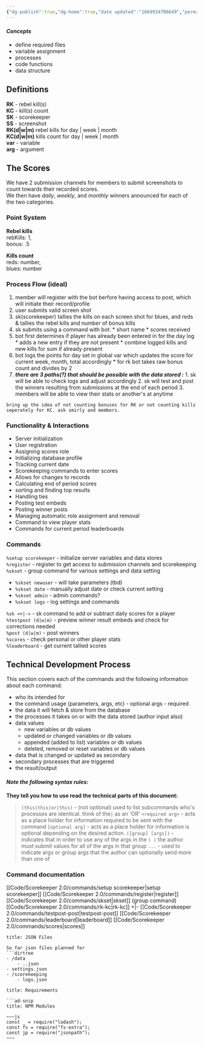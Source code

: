 ```yaml
---
{"dg-publish":true,"dg-home":true,"date updated":"1669934706649","permalink":"/code/scorekeeper-2-0/scorekeeping-functional-outline/","tags":"gardenEntry","dgPassFrontmatter":true}
---
```



#### *Concepts*

* define required files
* variable assignment
* processes
* code functions
* data structure

## Definitions

**RK** - rebel kill(s)\
**KC** - kill(s) count\
**SK** - scorekeeper\
**SS** - screenshot\
**RK(d|w|m)** rebel kills for day | week | month\
**KC(d|w|m)** kills count for day | week | month\
**var** - variable\
**arg** - argument

## The Scores

We have 2 submission channels for members to submit screenshots to count towards their recorded scores.\
We then have *daily*, *weekly*, and *monthly* winners announced for each of the two categories.

### Point System

**Rebel kills**\
rebKills: 1,\
bonus: .5

**Kills count**\
reds: number,\
blues: number

### Process Flow (ideal)

1. member will register with the bot berfore having access to post, which will initiate their record/profile
2. user submits valid screen shot
3. sk(scorekeeper) tallies the kills on each screen shot for blues, and reds & tallies the rebel kills and number of bonus kills
4. sk submits using a command with bot:
		* short name
		* scores received
5. bot first determines if player has already been entered in for the day log
		* adds a new entry if they are not present
		* combine logged kills and new kills for sum if already present
6. bot logs the points for day set in global var which updates the score for current week, month, total accordingly
		* for rk bot takes raw bonus count and divides by 2
7. ***there are 3 paths(?) that should be possible with the data stored :***
		1. sk will be able to check logs and adjust accordingly
		2. sk will test and post the winners resulting from submissions at the end of each period
		3. members will be able to view their stats or another's at anytime

```ad-idea
bring up the idea of not counting bonuses for RK or not counting kills seperately for KC. ask smirly and members.
```

### Functionality & Interactions

* Server initialization
* User registration
* Assigning scores role
* Initializing database profile
* Tracking current date
* Scorekeeping commands to enter scores
* Allows for changes to records
* Calculating end of period scores
* sorting and finding top results
* Handling ties
* Posting test embeds
* Posting winner posts
* Managing automatic role assignment and removal
* Command to view player stats
* Commands for current period leaderboards

### Commands

`%setup scorekeeper` - initialize server variables and data stores\
`%register` - register to get access to submission channels and scorekeeping\
`%skset` - group command for various settings and data setting

* `%skset newuser` - will take parameters (tbd)
* `%skset date` - manually adjust date or check current setting
* `%skset admin` - admin commands?
* `%skset logs` - log settings and commands

`%sk <+|->` - sk command to add or subtract daily scores for a player\
`%testpost (d|w|m)` - preview winner result embeds and check for corrections needed\
`%post (d|w|m)` - post winners\
`%scores` - check personal or other player stats\
`%leaderboard` - get current tallied scores

## Technical Development Process


This section covers each of the commands and the following information about each command:
- who its intended for
- the command usage (parameters, args, etc)
		- optional args
		- required
- the data it will fetch & store from the database
- the processes it takes on or with the data stored (author input also)
- data values
	- new variables or db values
	- updated or changed variables or db values
	- appended (added to list) variables or db values
	- deleted, removed or reset variables or db values
- data that is changed or updated as secondary
- secondary processes that are triggered
- the result/output

#### *Note the following syntax rules:*
**They tell you how to use read the technical parts of this document:**
> `(this|this|or|this)` - (not optional) used to list subcommands who's processes are identical. think of the`|` as an 'OR' 
> `<required arg>` - acts as a place holder for information required to be sent with the command
> `[optional arg]` - acts as a place holder for information is optional depending on the desired action.
> `([group] [args])` - indicates that in order to use any of the args in the `( )` the author must submit values for all of the args in that group
> `...` - used to indicate args or group args that the author can optionally send more than one of

### Command documentation

 [[Code/Scorekeeper 2.0/commands/setup scorekeeper\|setup scorekeeper]]
 [[Code/Scorekeeper 2.0/commands/register\|register]]
 [[Code/Scorekeeper 2.0/commands/skset\|skset]] (group command)
 [[Code/Scorekeeper 2.0/commands/rk-kc\|rk-kc]] +|-
 [[Code/Scorekeeper 2.0/commands/testpost-post\|testpost-post]]
 [[Code/Scorekeeper 2.0/commands/leaderboard\|leaderboard]]
 [[Code/Scorekeeper 2.0/commands/scores\|scores]]






```ad-summary
title: JSON Files

So far json files planned for
```dirtree
- /data
	- ..json
- settings.json
- /scorekeeping
	- logs.json
```



```ad-codenote
title: Requirements

```ad-snip
title: NPM Modules

~~~js
const _ = require("lodash");
const fs = require("fs-extra");
const jp = require("jsonpath");
~~~
```
